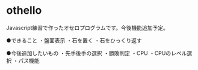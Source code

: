 # othello
Javascript練習で作ったオセロプログラムです。今後機能追加予定。

●できること
・盤面表示
・石を置く
・石をひっくり返す

●今後追加したいもの
・先手後手の選択
・勝敗判定
・CPU
・CPUのレベル選択
・パス機能
